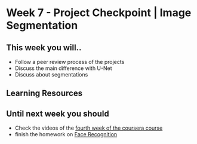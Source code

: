 # Week 7 - Project Checkpoint | Image Segmentation

## This week you will..

* Follow a peer review process of the projects
* Discuss the main difference with U-Net
* Discuss about segmentations

## Learning Resources

## Until next week you should

* Check the videos of the [fourth week of the coursera course](https://www.coursera.org/learn/convolutional-neural-networks/home/week/4)
* finish the homework on [Face Recognition](https://www.coursera.org/learn/convolutional-neural-networks/programming/OgKZl/face-recognition)
